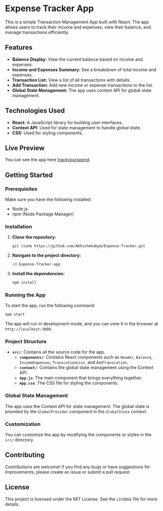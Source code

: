 # Expense Tracker App

This is a simple Transaction Management App built with React. The app allows users to track their income and expenses, view their balance, and manage transactions efficiently.

## Features

- **Balance Display:** View the current balance based on income and expenses.
- **Income and Expenses Summary:** See a breakdown of total income and expenses.
- **Transaction List:** View a list of all transactions with details.
- **Add Transaction:** Add new income or expense transactions to the list.
- **Global State Management:** The app uses context API for global state management.

## Technologies Used

- **React:** A JavaScript library for building user interfaces.
- **Context API:** Used for state management to handle global state.
- **CSS:** Used for styling components.

## Live Preview

You can see the app here [trackyourspend](https://trackyourspend.vercel.app/).

## Getting Started

### Prerequisites

Make sure you have the following installed:

- Node.js
- npm (Node Package Manager)

### Installation

1. **Clone the repository:**

   ```bash
   git clone https://github.com/Abhishekabym/Expense-Tracker.git
   ```

2. **Navigate to the project directory:**

   ```bash
   cd Expense-Tracker-app
   ```

3. **Install the dependencies:**

   ```bash
   npm install
   ```

### Running the App

To start the app, run the following command:

```bash
npm start
```

The app will run in development mode, and you can view it in the browser at `http://localhost:3000`.

### Project Structure

- **`src/`**: Contains all the source code for the app.
  - **`components/`**: Contains React components such as `Header`, `Balance`, `IncomeExpenses`, `TranscationList`, and `AddTranscation`.
  - **`context/`**: Contains the global state management using the Context API.
  - **`App.js`**: The main component that brings everything together.
  - **`App.css`**: The CSS file for styling the components.

### Global State Management

The app uses the Context API for state management. The global state is provided by the `GlobalProvider` component in the `GlobalState` context.

### Customization

You can customize the app by modifying the components or styles in the `src/` directory.

## Contributing

Contributions are welcome! If you find any bugs or have suggestions for improvements, please create an issue or submit a pull request.

## License

This project is licensed under the MIT License. See the `LICENSE` file for more details.

